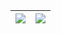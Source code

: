 | ![](https://github-readme-stats.vercel.app/api?username=hcbak&show_icons=true&hide_border=true&theme=graywhite) | ![](https://github-readme-stats.vercel.app/api/top-langs/?username=hcbak&hide=html,scss&layout=compact&hide_border=true&theme=graywhite) |
| --------------------------------------------------------------------------------------------------------------- | ---------------------------------------------------------------------------------------------------------------------------------------- |
